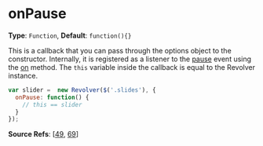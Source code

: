 # onPause

**Type**: `Function`, **Default**: `function(){}`

This is a callback that you can pass through the options object to the constructor. Internally, it is registered as a listener to the [pause](https://github.com/revolverjs/revolverjs/blob/master/docs/revolver.events.pause.md) event using the [on](https://github.com/revolverjs/revolverjs/blob/master/docs/revolver.methods.on.md) method. The `this` variable inside the callback is equal to the Revolver instance.

```javascript
var slider =  new Revolver($('.slides'), {
  onPause: function() {
    // this == slider
  }
});
```

**Source Refs**: [[49](https://github.com/revolverjs/revolverjs/blob/master/coffee/revolver.coffee#L49), [69](https://github.com/revolverjs/revolverjs/blob/master/coffee/revolver.coffee#L69)]
